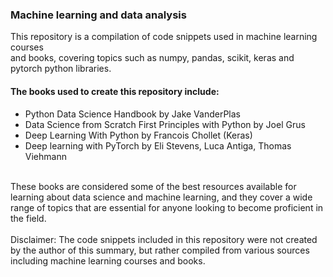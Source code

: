 ### Machine learning and data analysis
This repository is a compilation of code snippets used in machine learning courses </br>
and books, covering topics such as numpy, pandas, scikit, keras and pytorch python libraries. </br>

#### The books used to create this repository include:
* Python Data Science Handbook by Jake VanderPlas </br>
* Data Science from Scratch First Principles with Python by Joel Grus </br>
* Deep Learning With Python by Francois Chollet (Keras) </br>
* Deep learning with PyTorch by Eli Stevens, Luca Antiga, Thomas Viehmann </br>
</br>
These books are considered some of the best resources available for learning about data science and machine learning, and they cover a wide range of topics that are essential for anyone looking to become proficient in the field.
</br></br>
Disclaimer: The code snippets included in this repository were not created by the author of this summary, but rather compiled from various sources including machine learning courses and books. 
